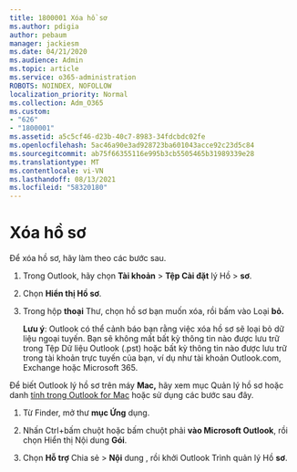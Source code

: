 ```yaml
---
title: 1800001 Xóa hồ sơ
ms.author: pdigia
author: pebaum
manager: jackiesm
ms.date: 04/21/2020
ms.audience: Admin
ms.topic: article
ms.service: o365-administration
ROBOTS: NOINDEX, NOFOLLOW
localization_priority: Normal
ms.collection: Adm_O365
ms.custom:
- "626"
- "1800001"
ms.assetid: a5c5cf46-d23b-40c7-8983-34fdcbdc02fe
ms.openlocfilehash: 5ac46a90e3ad928723ba601043acce92c23d5c84
ms.sourcegitcommit: ab75f66355116e995b3cb5505465b31989339e28
ms.translationtype: MT
ms.contentlocale: vi-VN
ms.lasthandoff: 08/13/2021
ms.locfileid: "58320180"
---
```

# <a name="delete-a-profile"></a>Xóa hồ sơ

Để xóa hồ sơ, hãy làm theo các bước sau.
  
1. Trong Outlook, hãy chọn **Tài khoản** \> **Tệp Cài đặt** lý Hồ \> **sơ**.

2. Chọn **Hiển thị Hồ sơ**.

3. Trong hộp **thoại** Thư, chọn hồ sơ bạn muốn xóa, rồi bấm vào Loại **bỏ.**

    **Lưu ý**: Outlook có thể cảnh báo bạn rằng việc xóa hồ sơ sẽ loại bỏ dữ liệu ngoại tuyến. Bạn sẽ không mất bất kỳ thông tin nào được lưu trữ trong Tệp Dữ liệu Outlook (.pst) hoặc bất kỳ thông tin nào được lưu trữ trong tài khoản trực tuyến của bạn, ví dụ như tài khoản Outlook.com, Exchange hoặc Microsoft 365.
  
Để biết Outlook lý hồ sơ trên máy **Mac,** hãy xem mục Quản lý hồ sơ hoặc danh [tính trong Outlook for Mac](https://support.office.com/article/fed2a955-74df-4a24-bef6-78a426958c4c.aspx) hoặc sử dụng các bước sau đây.
  
1. Từ Finder, mở thư **mục Ứng** dụng.

2. Nhấn Ctrl+bấm chuột hoặc bấm chuột phải **vào Microsoft Outlook**, rồi chọn Hiển thị Nội dung **Gói**.

3. Chọn **Hỗ trợ** Chia sẻ \> **Nội** dung , rồi khởi Outlook Trình quản lý Hồ **sơ**.
